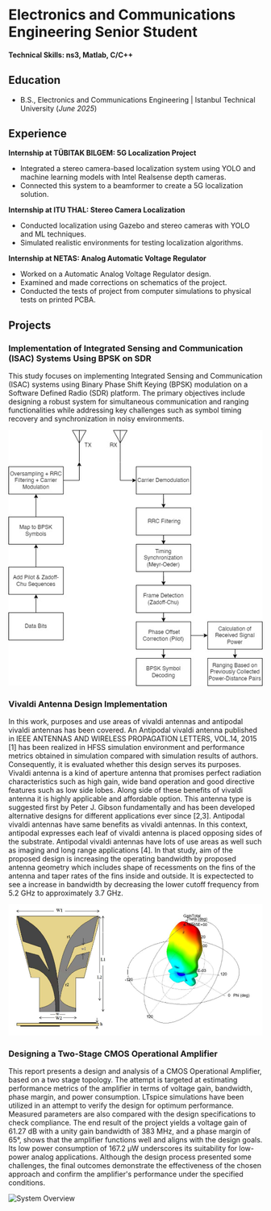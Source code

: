 # Electronics and Communications Engineering Senior Student

#### Technical Skills: ns3, Matlab, C/C++ 

## Education			        		
- B.S., Electronics and Communications Engineering | Istanbul Technical University (_June 2025_)

## Experience
**Internship at TÜBITAK BILGEM: 5G Localization Project**
- Integrated a stereo camera-based localization system using YOLO and machine learning models with Intel Realsense depth cameras.
- Connected this system to a beamformer to create a 5G localization solution.

**Internship at ITU THAL: Stereo Camera Localization**
- Conducted localization using Gazebo and stereo cameras with YOLO and ML techniques.
- Simulated realistic environments for testing localization algorithms.

**Internship at NETAS: Analog Automatic Voltage Regulator**
- Worked on a Automatic Analog Voltage Regulator design.
- Examined and made corrections on schematics of the project.
- Conducted the tests of project from computer simulations to physical tests on printed PCBA.

## Projects
### Implementation of Integrated Sensing and Communication (ISAC) Systems Using BPSK on SDR
This study focuses on implementing Integrated Sensing and Communication (ISAC) systems using Binary Phase Shift Keying (BPSK) modulation on a Software Defined Radio (SDR) platform. The primary objectives include designing a robust system for simultaneous communication and ranging functionalities while addressing key challenges such as symbol timing recovery and synchronization in noisy environments.

![System Overview](/assets/bpsk_isac.jpg)

### Vivaldi Antenna Design Implementation
In this work, purposes and use areas of vivaldi antennas and antipodal vivaldi antennas has 
been covered. An Antipodal vivaldi antenna published in IEEE ANTENNAS AND 
WIRELESS PROPAGATION LETTERS, VOL.14, 2015 [1] has been realized in HFSS 
simulation environment and performance metrics obtained in simulation compared with 
simulation results of authors. Consequently, it is evaluated whether this design serves its 
purposes.  
Vivaldi antenna is a kind of aperture antenna that promises perfect radiation characteristics 
such as high gain, wide band operation and good directive features such as low side lobes. 
Along side of these benefits of vivaldi antenna it is highly applicable and affordable option. 
This antenna type is suggested first by Peter J. Gibson fundamentally and has been developed 
alternative designs for different applications ever since [2,3]. Antipodal vivaldi antennas have 
same benefits as vivaldi antennas. In this context, antipodal expresses each leaf of vivaldi 
antenna is placed opposing sides of the substrate. Antipodal vivaldi antennas have lots of use 
areas as well such as imaging and long range applications [4]. In that study, aim of the 
proposed design is increasing the operating bandwidth by proposed antenna geometry which 
includes shape of recessments on the fins of the antenna and taper rates of the fins inside and 
outside. It is expectected to see a increase in bandwidth by decreasing the lower cutoff 
frequency from 5.2 GHz to approximately 3.7 GHz. 

![antenna](assets/vivaldi_project.png)

### Designing a Two-Stage CMOS Operational Amplifier 
This report presents a design and analysis of a CMOS Operational Amplifier, based on a two
stage topology. The attempt is targeted at estimating performance metrics of the amplifier in 
terms of voltage gain, bandwidth, phase margin, and power consumption. LTspice simulations 
have been utilized in an attempt to verify the design for optimum performance. Measured 
parameters are also compared with the design specifications to check compliance.
The end result of the project yields a voltage gain of 61.27 dB with a unity gain bandwidth of 383 MHz, 
and a phase margin of 65°, shows that the amplifier functions well and aligns with the design goals. Its low power consumption of 167.2 µW 
underscores its suitability for low-power analog applications. Although the design process 
presented some challenges, the final outcomes demonstrate the effectiveness of the chosen 
approach and confirm the amplifier's performance under the specified conditions. 

![System Overview](/assets/cmos_opamp.jpg)



